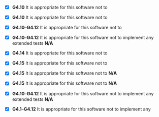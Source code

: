 
- [x] **G4.10** It is appropriate for this software not to
- [x] __G4.10__ It is appropriate for this software not to
- [x] **G4.10**–**G4.12** It is appropriate for this software not to
- [x] **G4.10**–**G4.12** It is appropriate for this software not to implement
  any extended tests **N/A**
- [x] **G4.14** It is appropriate for this software not to
- [x] **G4.15** It is appropriate for this software not to
- [x] __G4.15__ It is appropriate for this software not to **N/A**
- [x] __G4.15__ It is appropriate for this software not to __N/A__
- [x] **G4.10**–**G4.12** It is appropriate for this software not to implement any
  extended tests **N/A**
- [x] **G4.1**–**G4.12** It is appropriate for this software not to implement any

